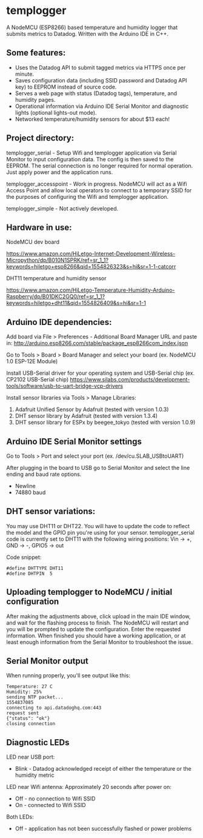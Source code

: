 # templogger

A NodeMCU (ESP8266) based temperature and humidity logger that submits metrics to Datadog. Written with the Arduino IDE in C++.

## Some features:

* Uses the Datadog API to submit tagged metrics via HTTPS once per minute.
* Saves configuration data (including SSID password and Datadog API key) to EEPROM instead of source code.
* Serves a web page with status (Datadog tags), temperature, and humidity pages.
* Operational information via Arduino IDE Serial Monitor and diagnostic lights (optional lights-out mode).
* Networked temperature/humidity sensors for about $13 each!

## Project directory:

templogger_serial - Setup Wifi and templogger application via Serial Monitor to input configuration data. The config is then saved to the EEPROM. The serial connection is no longer required for normal operation. Just apply power and the application runs.

templogger_accesspoint - Work in progress. NodeMCU will act as a Wifi Access Point and allow local operators to connect to a temporary SSID for the purposes of configuring the Wifi and templogger application.

templogger_simple - Not actively developed.

## Hardware in use:
NodeMCU dev board

https://www.amazon.com/HiLetgo-Internet-Development-Wireless-Micropython/dp/B010N1SPRK/ref=sr_1_1?keywords=hiletgo+esp8266&qid=1554826323&s=hi&sr=1-1-catcorr

DHT11 temperature and humidity sensor

https://www.amazon.com/HiLetgo-Temperature-Humidity-Arduino-Raspberry/dp/B01DKC2GQ0/ref=sr_1_1?keywords=hiletgo+dht11&qid=1554826409&s=hi&sr=1-1

## Arduino IDE dependencies:

Add board via File > Preferences - Additional Board Manager URL and paste in:
http://arduino.esp8266.com/stable/package_esp8266com_index.json

Go to Tools > Board > Board Manager and select your board (ex. NodeMCU 1.0 ESP-12E Module)

Install USB-Serial driver for your operating system and USB-Serial chip (ex. CP2102 USB-Serial chip)
https://www.silabs.com/products/development-tools/software/usb-to-uart-bridge-vcp-drivers

Install sensor libraries via Tools > Manage Libraries:
1. Adafruit Unified Sensor by Adafruit (tested with version 1.0.3)
2. DHT sensor library by Adafruit (tested with version 1.3.4)
3. DHT sensor library for ESPx by beegee_tokyo (tested with version 1.0.9)

## Arduino IDE Serial Monitor settings

Go to Tools > Port and select your port (ex. /dev/cu.SLAB_USBtoUART)

After plugging in the board to USB go to Serial Monitor and select the line ending and baud rate options.
* Newline
* 74880 baud

## DHT sensor variations:
You may use DHT11 or DHT22. You will have to update the code to reflect the model and the GPIO pin you're using for your sensor. templogger_serial code is currently set to DHT11 with the following wiring positions: Vin -> +, GND -> -, GPIO5 -> out

Code snippet:
```
#define DHTTYPE DHT11
#define DHTPIN  5
```

## Uploading templogger to NodeMCU / initial configuration

After making the adjustments above, click upload in the main IDE window, and wait for the flashing process to finish. The NodeMCU will restart and you will be prompted to update the configuration. Enter the requested information. When finished you should have a working application, or at least enough information from the Serial Monitor to troubleshoot the issue.

## Serial Monitor output
When running properly, you'll see output like this:
```
Temperature: 27 C
Humidity: 25%
sending NTP packet...
1554837085
connecting to api.datadoghq.com:443
request sent
{"status": "ok"}
closing connection
```

## Diagnostic LEDs
LED near USB port:
* Blink - Datadog acknowledged receipt of either the temperature or the humidity metric

LED near Wifi antenna:
Approximately 20 seconds after power on:
* Off - no connection to Wifi SSID
* On - connected to Wifi SSID

Both LEDs:
* Off - application has not been successfully flashed or power problems
